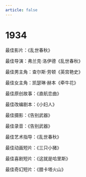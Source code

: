 ```yaml
---
article: false
---
```


# 1934

最佳影片：《乱世春秋》

最佳导演：弗兰克·洛伊德《乱世春秋》

最佳男主角：查尔斯·劳顿《英宫艳史》

最佳女主角：凯瑟琳·赫本《牵牛花》

最佳原创故事：《直航恋曲》

最佳改编剧本：《小妇人》

最佳摄影：《告别武器》

最佳录音：《告别武器》

最佳艺术指导：《乱世春秋》

最佳动画短片：《三只小猪》

最佳喜剧短片：《这就是哈里斯》

最佳奇幻短片：《腊卡塔火山》